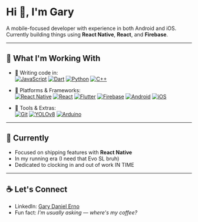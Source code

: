 # Hi 👋, I'm Gary

A mobile-focused developer with experience in both Android and iOS.  
Currently building things using **React Native**, **React**, and **Firebase**.

---

## 🚀 What I'm Working With

- 🧠 Writing code in:  
  [![JavaScript](https://img.shields.io/badge/JavaScript-F7DF1E?logo=javascript&logoColor=black&style=flat-square)](https://developer.mozilla.org/en-US/docs/Web/JavaScript)
  [![Dart](https://img.shields.io/badge/Dart-0175C2?logo=dart&logoColor=white&style=flat-square)](https://dart.dev/)
  [![Python](https://img.shields.io/badge/Python-3776AB?logo=python&logoColor=white&style=flat-square)](https://www.python.org/)
  [![C++](https://img.shields.io/badge/C++-00599C?logo=c%2B%2B&logoColor=white&style=flat-square)](https://isocpp.org/)

- 📱 Platforms & Frameworks:  
  [![React Native](https://img.shields.io/badge/React_Native-20232A?logo=react&logoColor=61DAFB&style=flat-square)](https://reactnative.dev/)
  [![React](https://img.shields.io/badge/React-20232A?logo=react&logoColor=61DAFB&style=flat-square)](https://reactjs.org/)
  [![Flutter](https://img.shields.io/badge/Flutter-02569B?logo=flutter&logoColor=white&style=flat-square)](https://flutter.dev/)
  [![Firebase](https://img.shields.io/badge/Firebase-FFCA28?logo=firebase&logoColor=black&style=flat-square)](https://firebase.google.com/)
  [![Android](https://img.shields.io/badge/Android-3DDC84?logo=android&logoColor=white&style=flat-square)](https://developer.android.com/)
  [![iOS](https://img.shields.io/badge/iOS-000000?logo=apple&logoColor=white&style=flat-square)](https://developer.apple.com/ios/)

- 🔧 Tools & Extras:  
  [![Git](https://img.shields.io/badge/Git-F05032?logo=git&logoColor=white&style=flat-square)](https://git-scm.com/)
  [![YOLOv8](https://img.shields.io/badge/YOLOv8-FF6F00?logo=ultralytics&logoColor=white&style=flat-square)](https://docs.ultralytics.com/)
  [![Arduino](https://img.shields.io/badge/Arduino-00979D?logo=arduino&logoColor=white&style=flat-square)](https://www.arduino.cc/)

---

## 🎯 Currently

- Focused on shipping features with **React Native**  
- In my running era (I need that Evo SL bruh)
- Dedicated to clocking in and out of work IN TIME 

---

## ☕ Let's Connect

- LinkedIn: [Gary Daniel Erno](https://www.linkedin.com/in/gary-daniel-erno/)  
- Fun fact: *I'm usually asking — where's my coffee?*

